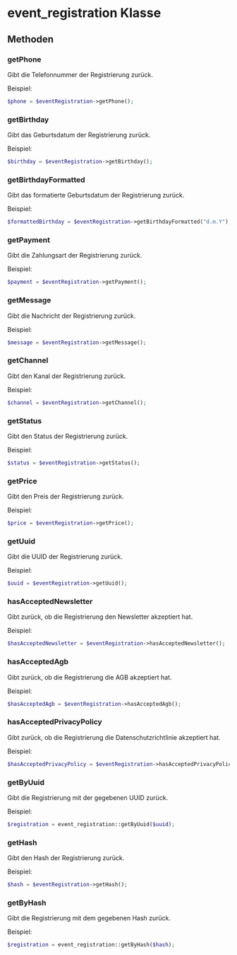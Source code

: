 # event_registration Klasse

## Methoden

### getPhone

Gibt die Telefonnummer der Registrierung zurück.

Beispiel:

```php
$phone = $eventRegistration->getPhone();
```

### getBirthday

Gibt das Geburtsdatum der Registrierung zurück.

Beispiel:

```php
$birthday = $eventRegistration->getBirthday();
```

### getBirthdayFormatted

Gibt das formatierte Geburtsdatum der Registrierung zurück.

Beispiel:

```php
$formattedBirthday = $eventRegistration->getBirthdayFormatted("d.m.Y");
```

### getPayment

Gibt die Zahlungsart der Registrierung zurück.

Beispiel:

```php
$payment = $eventRegistration->getPayment();
```

### getMessage

Gibt die Nachricht der Registrierung zurück.

Beispiel:

```php
$message = $eventRegistration->getMessage();
```

### getChannel

Gibt den Kanal der Registrierung zurück.

Beispiel:

```php
$channel = $eventRegistration->getChannel();
```

### getStatus

Gibt den Status der Registrierung zurück.

Beispiel:

```php
$status = $eventRegistration->getStatus();
```

### getPrice

Gibt den Preis der Registrierung zurück.

Beispiel:

```php
$price = $eventRegistration->getPrice();
```

### getUuid

Gibt die UUID der Registrierung zurück.

Beispiel:

```php
$uuid = $eventRegistration->getUuid();
```

### hasAcceptedNewsletter

Gibt zurück, ob die Registrierung den Newsletter akzeptiert hat.

Beispiel:

```php
$hasAcceptedNewsletter = $eventRegistration->hasAcceptedNewsletter();
```

### hasAcceptedAgb

Gibt zurück, ob die Registrierung die AGB akzeptiert hat.

Beispiel:

```php
$hasAcceptedAgb = $eventRegistration->hasAcceptedAgb();
```

### hasAcceptedPrivacyPolicy

Gibt zurück, ob die Registrierung die Datenschutzrichtlinie akzeptiert hat.

Beispiel:

```php
$hasAcceptedPrivacyPolicy = $eventRegistration->hasAcceptedPrivacyPolicy();
```

### getByUuid

Gibt die Registrierung mit der gegebenen UUID zurück.

Beispiel:

```php
$registration = event_registration::getByUuid($uuid);
```

### getHash

Gibt den Hash der Registrierung zurück.

Beispiel:

```php
$hash = $eventRegistration->getHash();
```

### getByHash

Gibt die Registrierung mit dem gegebenen Hash zurück.

Beispiel:

```php
$registration = event_registration::getByHash($hash);
```

